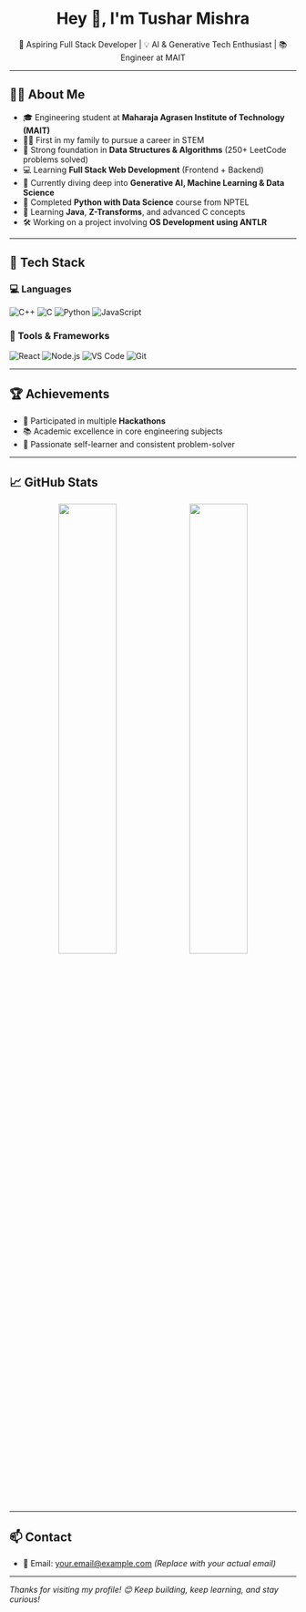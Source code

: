 <h1 align="center">Hey 👋, I'm Tushar Mishra</h1>
<p align="center">🚀 Aspiring Full Stack Developer | 💡 AI & Generative Tech Enthusiast | 📚 Engineer at MAIT</p>

---

## 👨‍💻 About Me

- 🎓 Engineering student at **Maharaja Agrasen Institute of Technology (MAIT)**
- 👨‍🔬 First in my family to pursue a career in STEM
- 🧠 Strong foundation in **Data Structures & Algorithms** (250+ LeetCode problems solved)
- 💻 Learning **Full Stack Web Development** (Frontend + Backend)
- 🔬 Currently diving deep into **Generative AI, Machine Learning & Data Science**
- 📘 Completed **Python with Data Science** course from NPTEL
- 🌱 Learning **Java**, **Z-Transforms**, and advanced C concepts
- 🛠️ Working on a project involving **OS Development using ANTLR**

---

## 💼 Tech Stack

### 💻 Languages
![C++](https://img.shields.io/badge/-C++-00599C?style=flat&logo=c%2B%2B)
![C](https://img.shields.io/badge/-C-00599C?style=flat&logo=c)
![Python](https://img.shields.io/badge/-Python-3776AB?style=flat&logo=python)
![JavaScript](https://img.shields.io/badge/-JavaScript-F7DF1E?style=flat&logo=javascript)

### 🧰 Tools & Frameworks
![React](https://img.shields.io/badge/-React-61DAFB?style=flat&logo=react)
![Node.js](https://img.shields.io/badge/-Node.js-339933?style=flat&logo=node.js)
![VS Code](https://img.shields.io/badge/-VS%20Code-007ACC?style=flat&logo=visual-studio-code)
![Git](https://img.shields.io/badge/-Git-F05032?style=flat&logo=git)

---

## 🏆 Achievements

- 🥇 Participated in multiple **Hackathons**
- 📚 Academic excellence in core engineering subjects
- 🌟 Passionate self-learner and consistent problem-solver

---

## 📈 GitHub Stats

<p align="center">
  <img src="https://github-readme-stats.vercel.app/api?username=tusharmishra001&show_icons=true&theme=radical" width="45%" />
  <img src="https://github-readme-streak-stats.herokuapp.com?user=tusharmishra001&theme=radical" width="45%" />
</p>

---

## 📫 Contact

- 📧 Email: your.email@example.com *(Replace with your actual email)*

---

*Thanks for visiting my profile! 😊 Keep building, keep learning, and stay curious!*
